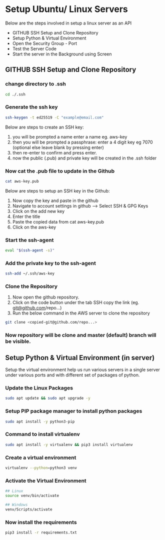 # Setup Ubuntu/ Linux Servers 
Below are the steps involved in setup a linux server as an API
- GITHUB SSH Setup and Clone Repository
- Setup Python & Virtual Environment
- Open the Security Group - Port
- Test the Server Code
- Start the server in the Background using Screen

## GITHUB SSH Setup and Clone Repository

### change directory to .ssh
```bash
cd ./.ssh
```

### Generate the ssh key
```bash
ssh-keygen -t ed25519 -C "example@email.com"
```

Below are steps to create an SSH key:

1. you will be prompted a name enter a name eg. aws-key
2. then you will be prompted a passphrase: enter a 4 digit key eg 7070 (optional else leave   blank by pressing enter)
3. then re-enter to confirm and press enter. 
4. now the public (.pub) and private key will be created in the .ssh folder

### Now cat the .pub file to update in the Github
```bash
cat aws-key.pub
```

Below are steps to setup an SSH key in the Github:
1. Now copy the key and paste in the github
2. Navigate to account settings in github --> Select SSH & GPG Keys
3. Click on the add new key
4. Enter the title
5. Paste the copied data from cat aws-key.pub
6. Click on the aws-key

### Start the ssh-agent
```bash
eval "$(ssh-agent -s)"
```

### Add the private key to the ssh-agent
```bash
ssh-add ~/.ssh/aws-key
```

### Clone the Repository
1. Now open the github repository.
2. Click on the code button under the tab SSH copy the link (eg. git@github.com/repo...)
3. Run the below command in the AWS server to clone the repository

```bash
git clone <copied-git@github.com/repo...>
```

### Now repository will be clone and master (default) branch will be visible.

## Setup Python & Virtual Environment (in server)
Setup the virtual environment help us run various servers in a single server under various ports and with different set of packages of python.

### Update the Linux Packages
```bash
sudo apt update && sudo apt upgrade -y
```

### Setup PIP package manager to install python packages
```bash
sudo apt install -y python3-pip
```

### Command to install virtualenv
```bash
sudo apt install -y virtualenv && pip3 install virtualenv
```

### Create a virtual environment
```bash
virtualenv --python=python3 venv
```

### Activate the Virtual Environment
```bash
## Linux
source venv/bin/activate

## Windows
venv/Scripts/activate
```

### Now install the requirements
```bash
pip3 install -r requirements.txt
``` 

